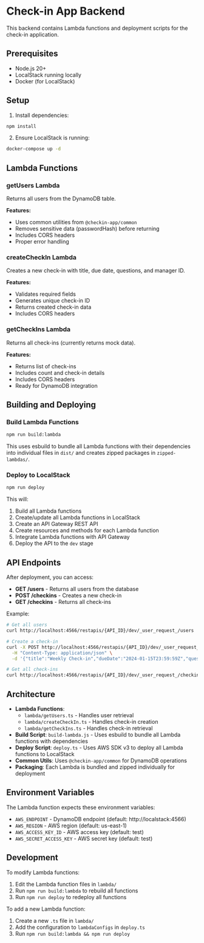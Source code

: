 # Check-in App Backend

This backend contains Lambda functions and deployment scripts for the check-in application.

## Prerequisites

- Node.js 20+
- LocalStack running locally
- Docker (for LocalStack)

## Setup

1. Install dependencies:

```bash
npm install
```

2. Ensure LocalStack is running:

```bash
docker-compose up -d
```

## Lambda Functions

### getUsers Lambda

Returns all users from the DynamoDB table.

**Features:**

- Uses common utilities from `@checkin-app/common`
- Removes sensitive data (passwordHash) before returning
- Includes CORS headers
- Proper error handling

### createCheckIn Lambda

Creates a new check-in with title, due date, questions, and manager ID.

**Features:**

- Validates required fields
- Generates unique check-in ID
- Returns created check-in data
- Includes CORS headers

### getCheckIns Lambda

Returns all check-ins (currently returns mock data).

**Features:**

- Returns list of check-ins
- Includes count and check-in details
- Includes CORS headers
- Ready for DynamoDB integration

## Building and Deploying

### Build Lambda Functions

```bash
npm run build:lambda
```

This uses esbuild to bundle all Lambda functions with their dependencies into individual files in `dist/` and creates zipped packages in `zipped-lambdas/`.

### Deploy to LocalStack

```bash
npm run deploy
```

This will:

1. Build all Lambda functions
2. Create/update all Lambda functions in LocalStack
3. Create an API Gateway REST API
4. Create resources and methods for each Lambda function
5. Integrate Lambda functions with API Gateway
6. Deploy the API to the `dev` stage

## API Endpoints

After deployment, you can access:

- **GET /users** - Returns all users from the database
- **POST /checkins** - Creates a new check-in
- **GET /checkins** - Returns all check-ins

Example:

```bash
# Get all users
curl http://localhost:4566/restapis/{API_ID}/dev/_user_request_/users

# Create a check-in
curl -X POST http://localhost:4566/restapis/{API_ID}/dev/_user_request_/checkins \
  -H "Content-Type: application/json" \
  -d '{"title":"Weekly Check-in","dueDate":"2024-01-15T23:59:59Z","questions":["How are you?"],"managerId":"manager-1"}'

# Get all check-ins
curl http://localhost:4566/restapis/{API_ID}/dev/_user_request_/checkins
```

## Architecture

- **Lambda Functions**:
  - `lambda/getUsers.ts` - Handles user retrieval
  - `lambda/createCheckIn.ts` - Handles check-in creation
  - `lambda/getCheckIns.ts` - Handles check-in retrieval
- **Build Script**: `build-lambda.js` - Uses esbuild to bundle all Lambda functions with dependencies
- **Deploy Script**: `deploy.ts` - Uses AWS SDK v3 to deploy all Lambda functions to LocalStack
- **Common Utils**: Uses `@checkin-app/common` for DynamoDB operations
- **Packaging**: Each Lambda is bundled and zipped individually for deployment

## Environment Variables

The Lambda function expects these environment variables:

- `AWS_ENDPOINT` - DynamoDB endpoint (default: http://localstack:4566)
- `AWS_REGION` - AWS region (default: us-east-1)
- `AWS_ACCESS_KEY_ID` - AWS access key (default: test)
- `AWS_SECRET_ACCESS_KEY` - AWS secret key (default: test)

## Development

To modify Lambda functions:

1. Edit the Lambda function files in `lambda/`
2. Run `npm run build:lambda` to rebuild all functions
3. Run `npm run deploy` to redeploy all functions

To add a new Lambda function:

1. Create a new `.ts` file in `lambda/`
2. Add the configuration to `lambdaConfigs` in `deploy.ts`
3. Run `npm run build:lambda && npm run deploy`
